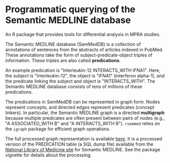 # Programmatic querying of the Semantic MEDLINE database

An R package that provides tools for differential analysis in MPRA studies.

The Semantic MEDLINE database (SemMedDB) is a collection of annotations of sentences from the abstracts of articles indexed in PubMed. These annotations take the form of subject-predicate-object triples of information. These triples are also called **predications**.

An example predication is "Interleukin-12 INTERACTS_WITH IFNA1". Here, the subject is "Interleukin-12", the object is "IFNA1" (interferon alpha-1), and the predicate linking the subject and object is "INTERACTS_WITH". The Semantic MEDLINE database consists of tens of millions of these predications.

The predications in SemMedDB can be represented in graph form. Nodes represent concepts, and directed edges represent predicates (concept linkers). In particular, the Semantic MEDLINE graph is a directed **multigraph** because multiple predicates are often present between pairs of nodes (e.g., "A ASSOCIATED_WITH B" and "A INTERACTS_WITH B"). `rsemmed` relies on the `igraph` package for efficient graph operations.

The full processed graph representation is available [here](https://drive.google.com/file/d/1b2Drq_NktFmbCBUQHlVjmRG85u4OsavR/view?usp=sharing). It is a processed version of the PREDICATION table (a SQL dump file) available from the [National Library of Medicine site](https://skr3.nlm.nih.gov/SemMedDB/index.html) for Semantic MEDLINE. See the package vignette for details about the processing.
